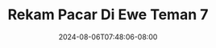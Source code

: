 --- 
title: "Rekam Pacar Di Ewe Teman 7"
description: "    Rekam Pacar Di Ewe Teman 7 gratis durasi panjang  "
date: 2024-08-06T07:48:06-08:00
file_code: "14t0jhkweda1"
draft: false
cover: "d7f8hjfzzvail681.jpg"
tags: ["Rekam", "Pacar", "Ewe", "Teman", "bokep-indo", "bokep-viral", "bokep-ig"]
length: 1272
fld_id: "1483834"
foldername: "Alyssa"
categories: ["Alyssa"]
views: 0
---